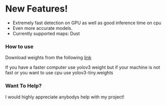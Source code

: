 # New Features!

  - Extremely fast detection on GPU as well as good inference time on cpu 
  - Even more accurate models.
  - Currently supported maps: Dust
### How to use

Download weights from the following [link](https://drive.google.com/drive/folders/10QvwT857wyShDlkZ9JWOJ1FGrL963OCU?usp=sharing)

If you have a faster computer use yolov3 weight but if your machine is not fast or you want to use cpu use yolov3-tiny.weights
### Want To Help?

I would highly appreciate anybodys help with my project!
